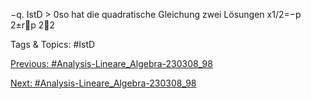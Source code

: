 −q.
IstD > 0so hat die quadratische Gleichung zwei Lösungen
x1/2=−p
2±rp
22

   Tags & Topics:
   #IstD

[Previous: #Analysis-Lineare_Algebra-230308_98](Analysis-Lineare_Algebra-230308_98.md)

[Next: #Analysis-Lineare_Algebra-230308_98](Analysis-Lineare_Algebra-230308_98.md)